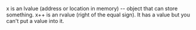 x is an lvalue (address or location in memory) -- object that can store something. x++ is an rvalue (right of the equal sign). It has a value but you can't put a value into it.
